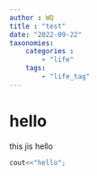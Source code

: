 ```yaml
---
author : WQ
title : "test"
date: "2022-09-22"
taxonomies:
    categories : 
        - "life"
    tags:
        - "life_tag"
---
```


# hello 
this jis
hello 

```cpp
cout<<"hello";
```